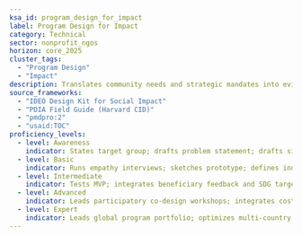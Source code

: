 ```yaml
---
ksa_id: program_design_for_impact
label: Program Design for Impact
category: Technical
sector: nonprofit_ngos
horizon: core_2025
cluster_tags:
  - "Program Design"
  - "Impact"
description: Translates community needs and strategic mandates into evidence-based program blueprints with clear outputs, outcomes, and impact indicators.
source_frameworks:
  - "IDEO Design Kit for Social Impact"
  - "PDIA Field Guide (Harvard CID)"
  - "pmdpro:2"
  - "usaid:TOC"
proficiency_levels:
  - level: Awareness
    indicator: States target group; drafts problem statement; drafts simple objectives aligned to mission.
  - level: Basic
    indicator: Runs empathy interviews; sketches prototype; defines indicators; builds logic models linking inputs to outcomes.
  - level: Intermediate
    indicator: Tests MVP; integrates beneficiary feedback and SDG targets; aligns with theory of change.
  - level: Advanced
    indicator: Leads participatory co-design workshops; integrates cost-benefit; scales pilot; secures donor buy-in.
  - level: Expert
    indicator: Leads global program portfolio; optimizes multi-country program portfolios for systemic impact; mentors designers; publishes case study.
---
```

